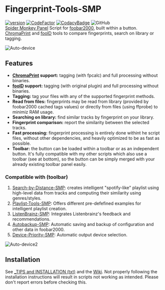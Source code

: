 # Fingerprint-Tools-SMP
[![version][version_badge]][changelog]
[![CodeFactor][codefactor_badge]](https://www.codefactor.io/repository/github/regorxxx/Fingerprint-Tools-SMP/overview/main)
[![CodacyBadge][codacy_badge]](https://www.codacy.com/gh/regorxxx/Fingerprint-Tools-SMP/dashboard?utm_source=github.com&amp;utm_medium=referral&amp;utm_content=regorxxx/Fingerprint-Tools-SMP&amp;utm_campaign=Badge_Grade)
![GitHub](https://img.shields.io/github/license/regorxxx/Fingerprint-Tools-SMP)  
[Spider Monkey Panel](https://theqwertiest.github.io/foo_spider_monkey_panel) Script for [foobar2000](https://www.foobar2000.org), built within a button. [ChromaPrint](https://acoustid.org/chromaprint) and [fooID](https://hydrogenaud.io/index.php/topic,65185.0.html) tools to compare fingerprints, search on library or tagging.

![Auto-device](https://user-images.githubusercontent.com/83307074/125860905-3127eee3-5618-4487-a181-b8defbd6031f.gif)

## Features

* **[ChromaPrint](https://acoustid.org/chromaprint) support:** tagging (with fpcalc) and full processing without binaries.
* **[fooID](https://hydrogenaud.io/index.php/topic,65185.0.html) support:** tagging (with original plugin) and full processing without binaries.
* **Tagging:** tag your files with any of the supported fingerprint methods.
* **Read from files:** fingerprints may be read from library (provided by foobar2000 cached tags values) or directly from files (using ffprobe) to minimiz RAM usage.
* **Searching on library:** find similar tracks by fingerprint on your library.
* **Fingerprint comparison:** report the similarity between the selected tracks.
* **Fast processing:** fingerprint processing is entirely done withint he script files, without other dependencies, and heavily optimized to be as fast as possible.
* **Toolbar:** the button can be loaded within a toolbar or as an independent button. It's fully compatible with my other scripts which also use a toolbar (see at bottom), so the button can be simply merged with your already existing toolbar panel easily.

### Compatible with (toolbar)
 1. [Search-by-Distance-SMP](https://github.com/regorxxx/Search-by-Distance-SMP): creates intelligent "spotify-like" playlist using high-level data from tracks and computing their similarity using genres/styles.
 2. [Playlist-Tools-SMP](https://github.com/regorxxx/Playlist-Tools-SMP): Offers different pre-defefined examples for intelligent playlist creation.
 3. [ListenBrainz-SMP](https://github.com/regorxxx/ListenBrainz-SMP): Integrates Listenbrainz's feedback and recommendations.
 4. [Autobackup-SMP](https://github.com/regorxxx/Autobackup-SMP): Automatic saving and backup of configuration and other data in foobar2000.
 5. [Device-Priority-SMP](https://github.com/regorxxx/Device-Priority-SMP): Automatic output device selection.

![Auto-device2](https://user-images.githubusercontent.com/83307074/125861102-9253716b-ded6-41d5-83b5-84664edeb17f.gif)

## Installation
See [_TIPS and INSTALLATION (txt)](https://github.com/regorxxx/Fingerprint-Tools-SMP/blob/main/_TIPS%20and%20INSTALLATION.txt) and the [Wiki](https://github.com/regorxxx/Fingerprint-Tools-SMP/wiki/Installation).
Not properly following the installation instructions will result in scripts not working as intended. Please don't report errors before checking this.

[changelog]: CHANGELOG.md
[version_badge]: https://img.shields.io/github/release/regorxxx/Fingerprint-Tools-SMP.svg
[codacy_badge]: https://api.codacy.com/project/badge/Grade/e04be28637dd40d99fae7bd92f740677
[codefactor_badge]: https://www.codefactor.io/repository/github/regorxxx/Fingerprint-Tools-SMP/badge/main
